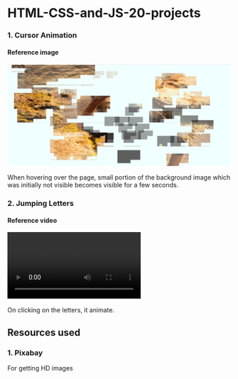 # HTML-CSS-and-JS-20-projects

### 1. Cursor Animation

#### Reference image

![Project1](./assets/Project1.png)

When hovering over the page, small portion of the background image which was initially not visible becomes visible for a few seconds.

### 2. Jumping Letters

#### Reference video

![Project2](./assets/Project2.mp4)

On clicking on the letters, it animate.

## Resources used

### 1. Pixabay

For getting HD images